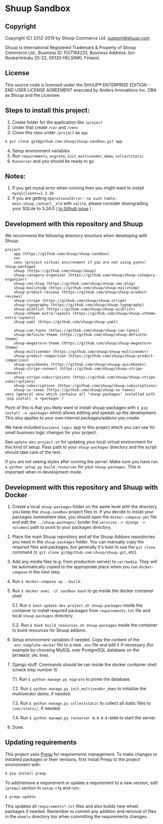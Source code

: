 # Shuup Sandbox

## Copyright

Copyright (C) 2012-2019 by Shoop Commerce Ltd. <support@shuup.com>

Shuup is International Registered Trademark & Property of Shoop Commerce Ltd.,
Business ID: FI27184225,
Business Address: Iso-Roobertinkatu 20-22, 00120 HELSINKI, Finland.


## License

This source code is licensed under the SHUUP® ENTERPRISE EDITION -
END USER LICENSE AGREEMENT executed by Anders Innovations Inc. DBA as Shuup
and the Licensee.


## Steps to install this project:
1. Create folder for the application like `/project`
2. Under that create `/var` and `/venv`
3. Clone this repo under `/project` as `app`
  ```sh
  $ git clone git@github.com:shuup/shuup-sandbox.git app
  ```
4. Setup environment variables
5. Run `requirements`, `migrate`, `init_multivendor_demo`, `collectstatic`
6. `Runserver` and you should be ready to go


## Notes:
1. If you get mysql error when running then you might want to install `mysqlclient==1.3.10`
2. If you are getting `OperationalError: no such table: main.shuup_contact__old` with `sqlite`, please consider downgrading your SQLite to 3.24.0 ( [to Github issue](https://github.com/shuup/shuup-project-template/issues/5) ).


## Development with this repository and Shuup

We recommend the following directory structure when developing with Shuup.

```
project
    app (https://github.com/shuup/shuup-sandbox)
    var
    venv (project virtual environment if you are not using pyenv)
shuup-packages
    shuup (https://github.com/shuup/shuup)
    shuup-category-organizer (https://github.com/shuup/shuup-category-organizer)
    shuup-cms-blog (https://github.com/shuup/shuup-cms-blog)
    shuup-mailchimp (https://github.com/shuup/shuup-mailchimp)
    shuup-product-reviews (https://github.com/shuup/shuup-product-reviews)
    shuup-stripe (https://github.com/shuup/shuup-stripe)
    shuup-typography (https://github.com/shuup/shuup-typography)
    shuup-wishlist (https://github.com/shuup/shuup-wishlist)
    shuup-xtheme-extra-layouts (https://github.com/shuup/shuup-xtheme-extra-layouts)
    shuup-yaml (https://github.com/shuup/shuup-yaml)

    shuup-can-taxes (https://github.com/shuup/shuup-can-taxes)
    shuup-definite-theme (https://github.com/shuup/shuup-definite-theme)
    shuup-megastore-theme (https://github.com/shuup/shuup-megastore-theme)
    shuup-multivendor (https://github.com/shuup/shuup-multivendor)
    shuup-product-comparison (https://github.com/shuup/shuup-product-comparison)
    shuup-quickbooks (https://github.com/shuup/shuupp-quickbooks)
    shuup-stripe-connect (https://github.com/shuup/shuup-stripe-connect)
    shuup-stripe-subscriptions (https://github.com/shuup/shuup-stripe-subscriptions)
    shuup-subscriptions (https://github.com/shuup/shuup-subscriptions)
    shuup-us-taxes (https://github.com/shuup/shuup-us-taxes)
venv (general venv which contains all "shuup-packages" installed with `pip install -e <package>`)
```

Point of this is that you likely want to install shuup-packages with `$ pip install -e <package>` which allows editing and speeds up the development. This also applies to your own internal packages/addons you create.

We have included `business_logic` app to this project which you can use for small business logic changes for your project.

See `update-dev-project.sh` for updating your local virtual environment for this kind of setup. Pass path to your `shuup-packages` directory and the script should take care of the rest.

If you are not seeing styles after running the server. Make sure you have run `$ python setup.py build_resources` for your `shuup-packages`. This is important when in development mode.


## Development with this repository and Shuup with Docker

1. Create a local `shuup-packages` folder on the same level with the directory you keep the `shuup-sandbox` project files in. If you decide to install your packages somewhere else, you should open the `docker-compose.yml` file and edit the `../shuup-packages/` (under the `services -> django -> volumes`) path to point to your packages directory.

2. Place the main Shuup repository and all the Shuup Addons repositories you need in the `shuup-packages` folder. You can manually copy the required files and packages, but generally it's best to use the `git clone` command (`$ git clone git@github.com:shuup/shuup.git`, etc).

3. Add any media files (e.g. from production server) to `var/media`. They will be automatically copied to the appropriate place when you run `docker-compose` in the next step.

4. Run `$ docker-compose up --build`.

5. Run `$ docker exec -it sandbox bash` to go inside the docker container shell

    5.1. Run `$ bash update-dev-project.sh shuup-packages` inside the container to install required packages from `requirements.txt` file and local `shuup-packages` directory.

    5.2. Run `$ bash build_resources.sh shuup-packages` inside the container to build resources for Shuup addons.

6. Setup environment variables if needed. Copy the content of the `.env.template-docker` file to a new `.env` file and edit it if necessary (for example by choosing MySQL over PostgreSQL database on the `DATABASE_URL` line).

7. Django stuff. Commands should be ran inside the docker container shell (check step number 5)

    7.1. Run `$ python manage.py migrate` to prime the database.

    7.2. Run `$ python manage.py init_multivendor_demo` to initialize the multivendor demo, if needed.

    7.3. Run `$ python manage.py collectstatic` to collect all static files to `/var/static/`, if needed.

    7.4. Run `$ python manage.py runserver 0.0.0.0:8000` to start the server.

8. Done.


## Updating requirements

This project uses [Prequ](https://pypi.org/project/prequ/) for requirements management.  To make changes to installed packages or their versions, first install Prequ to the project environment with:
```sh
$ pip install prequ
```
To add/remove a requirement or update a requirement to a new version, edit `[prequ]` section in `setup.cfg` and run::
```sh
$ prequ update
```
This updates all `requirements*.txt` files and also builds new wheel
packages if needed.  Remember to commit any addition and removal of
files in the `wheels` directory too when committing the requirements
changes.

